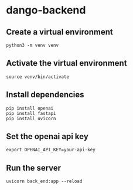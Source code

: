 # dango-backend

## Create a virtual environment
```
python3 -m venv venv
```

## Activate the virtual environment
```
source venv/bin/activate
```

## Install dependencies
```
pip install openai
pip install fastapi
pip install uvicorn
```

## Set the openai api key
```
export OPENAI_API_KEY=your-api-key
```

## Run the server
```
uvicorn back_end:app --reload
```